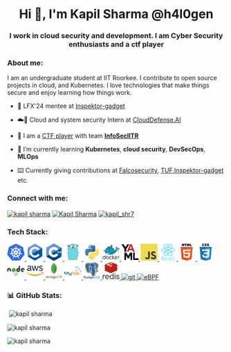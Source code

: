 <h1 align="center">Hi 👋, I'm Kapil Sharma   @h4l0gen</h1>
<h3 align="center">I work in cloud security and development. I am Cyber Security enthusiasts and a ctf player</h3>

<h3 aligin="left">About me:</h3>
<p>I am an undergraduate student at IIT Roorkee. I contribute to open source projects in cloud, and Kubernetes. I love technologies that make things secure and enjoy learning how things work.

- 🚀 LFX'24 mentee at [Inspektor-gadget](https://github.com/inspektor-gadget/)

- ☁️🔐 Cloud and system security Intern at [CloudDefense.AI](https://www.clouddefense.ai/)

- 🔭 I am a [CTF player](https://ctftime.org/user/161669) with team **[InfoSecIITR](https://ctftime.org/team/16691)**
  
- 🌱 I’m currently learning **Kubernetes**, **cloud security**, **DevSecOps**, **MLOps**

- ⌨️ Currently giving contributions at [Falcosecurity](https://github.com/falcosecurity/), [TUF](https://github.com/theupdateframework/),[Inspektor-gadget](https://github.com/inspektor-gadget/inspektor-gadget/) etc.

<h3 align="left">Connect with me:</h3>
<p align="left">
<a href="https://x.com/kapilsh06216614" target="blank"><img align="center" src="https://raw.githubusercontent.com/rahuldkjain/github-profile-readme-generator/master/src/images/icons/Social/twitter.svg" alt="kapil sharma" height="30" width="40" /></a>
<a href="https://www.linkedin.com/in/kapil-sharma-a5b93021b/" target="blank"><img align="center" src="https://raw.githubusercontent.com/rahuldkjain/github-profile-readme-generator/master/src/images/icons/Social/linked-in-alt.svg" alt="Kapil Sharma" height="30" width="40" /></a>
<a href="https://instagram.com/kapil_shr7" target="blank"><img align="center" src="https://raw.githubusercontent.com/rahuldkjain/github-profile-readme-generator/master/src/images/icons/Social/instagram.svg" alt="kapil_shr7" height="30" width="40" /></a>
</p>

<h3 align="left">Tech Stack:</h3>
<p align="left">
   <a href="https://kubernetes.io/" target="_blank" rel="noreferrer">
    <img
      src="https://raw.githubusercontent.com/devicons/devicon/master/icons/kubernetes/kubernetes-plain.svg"
      alt="kubernetes"
      width="40"
      height="40"
    />
  </a>
  <a href="https://www.cprogramming.com/" target="_blank" rel="noreferrer">
    <img
      src="https://raw.githubusercontent.com/devicons/devicon/master/icons/c/c-original.svg"
      alt="c"
      width="40"
      height="40"
    />
  </a>
  <a href="https://www.w3schools.com/cpp/" target="_blank" rel="noreferrer">
    <img
      src="https://raw.githubusercontent.com/devicons/devicon/master/icons/cplusplus/cplusplus-original.svg"
      alt="cplusplus"
      width="40"
      height="40"
    />
  </a>
  <a href="https://golang.org" target="_blank" rel="noreferrer">
    <img
      src="https://raw.githubusercontent.com/devicons/devicon/master/icons/go/go-original.svg"
      alt="go"
      width="40"
      height="40"
    />
  </a>
  <a href="https://www.python.org/" target="_blank" rel="noreferrer">
    <img
      src="https://raw.githubusercontent.com/devicons/devicon/master/icons/python/python-original.svg"
      alt="python"
      width="40"
      height="40"
    />
  </a>
    <a href="https://www.docker.com/" target="_blank" rel="noreferrer">
    <img
      src="https://raw.githubusercontent.com/devicons/devicon/master/icons/docker/docker-original-wordmark.svg"
      alt="docker"
      width="40"
      height="40"
    />
  </a>
  <a href="https://yaml.org/" target="_blank" rel="noreferrer">
    <img
      src="https://raw.githubusercontent.com/devicons/devicon/master/icons/yaml/yaml-original.svg"
      alt="yaml"
      width="40"
      height="40"
    />
  </a>
    <a
    href="https://developer.mozilla.org/en-US/docs/Web/JavaScript"
    target="_blank"
    rel="noreferrer"
  >
    <img
      src="https://raw.githubusercontent.com/devicons/devicon/master/icons/javascript/javascript-original.svg"
      alt="javascript"
      width="40"
      height="40"
    />
  </a>
  <a href="https://reactjs.org/" target="_blank" rel="noreferrer">
    <img
      src="https://raw.githubusercontent.com/devicons/devicon/master/icons/react/react-original-wordmark.svg"
      alt="react"
      width="40"
      height="40"
    />
  </a>
  <a href="https://www.w3.org/html/" target="_blank" rel="noreferrer">
    <img
      src="https://raw.githubusercontent.com/devicons/devicon/master/icons/html5/html5-original-wordmark.svg"
      alt="html5"
      width="40"
      height="40"
    />
  </a>
  <a href="https://www.w3schools.com/css/" target="_blank" rel="noreferrer">
    <img
      src="https://raw.githubusercontent.com/devicons/devicon/master/icons/css3/css3-original-wordmark.svg"
      alt="css3"
      width="40"
      height="40"
    />
  </a>
  <a href="https://nodejs.org" target="_blank" rel="noreferrer">
    <img
      src="https://raw.githubusercontent.com/devicons/devicon/master/icons/nodejs/nodejs-original-wordmark.svg"
      alt="nodejs"
      width="40"
      height="40"
    />
  </a>
  <a href="https://aws.amazon.com/dynamodb/" target="_blank" rel="noreferrer">
  <img
    src="https://raw.githubusercontent.com/devicons/devicon/master/icons/amazonwebservices/amazonwebservices-original-wordmark.svg"
    alt="dynamodb"
    width="40"
    height="40"
  />
</a>
  <a href="https://www.mongodb.com/" target="_blank" rel="noreferrer">
    <img
      src="https://raw.githubusercontent.com/devicons/devicon/master/icons/mongodb/mongodb-original-wordmark.svg"
      alt="mongodb"
      width="40"
      height="40"
    />
  </a>
  <a href="https://www.mysql.com/" target="_blank" rel="noreferrer">
    <img
      src="https://raw.githubusercontent.com/devicons/devicon/master/icons/mysql/mysql-original-wordmark.svg"
      alt="mysql"
      width="40"
      height="40"
    />
  </a>
  <a href="https://www.postgresql.org" target="_blank" rel="noreferrer">
    <img
      src="https://raw.githubusercontent.com/devicons/devicon/master/icons/postgresql/postgresql-original-wordmark.svg"
      alt="postgresql"
      width="40"
      height="40"
    />
  </a>
  <a href="https://redis.io" target="_blank" rel="noreferrer">
    <img
      src="https://raw.githubusercontent.com/devicons/devicon/master/icons/redis/redis-original-wordmark.svg"
      alt="redis"
      width="40"
      height="40"
    />
  </a>
  <a href="https://git-scm.com/" target="_blank" rel="noreferrer">
    <img
      src="https://www.vectorlogo.zone/logos/git-scm/git-scm-icon.svg"
      alt="git"
      width="40"
      height="40"
    />
  </a>


  <a href="https://cilium.io/" target="_blank" rel="noreferrer">
    <img
      src="https://raw.githubusercontent.com/cilium/logos/master/cilium-icon-color.svg"
      alt="eBPF"
      width="40"
      height="40"
    />
  </a>
  </p>

<h3 align="left"> 📊 GitHub Stats:</h3>


<p>&nbsp;<img align="center" src="https://github-readme-stats.vercel.app/api?username=h4l0gen&show_icons=true&locale=en&theme=dark" alt="kapil sharma" /></p>
<p><img align="center" src="https://github-readme-streak-stats.herokuapp.com/?user=h4l0gen&theme=dark" alt="kapil sharma" /></p>
<p><img align="left" src="https://github-readme-stats.vercel.app/api/top-langs?username=h4l0gen&show_icons=true&locale=en&layout=compact&theme=dark" alt="kapil sharma" /></p>
